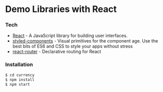# Demo Libraries with React

### Tech

* [React](https://reactjs.org/) - A JavaScript library for building user interfaces.
* [styled-components](https://www.styled-components.com/) - Visual primitives for the component age. Use the best bits of ES6 and CSS to style your apps without stress
* [react-router](https://github.com/ReactTraining/react-router) - Declarative routing for React



### Installation

```sh
$ cd currency
$ npm install
$ npm start
```